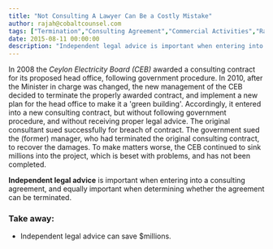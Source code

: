 ```yaml
---
title: "Not Consulting A Lawyer Can Be a Costly Mistake"
author: rajah@cobaltcounsel.com
tags: ["Termination","Consulting Agreement","Commercial Activities","Rajah"]
date: 2015-08-11 00:00:00
description: "Independent legal advice is important when entering into a consulting agreement, and equally important when determining whether the agreement can be terminated. This is illustrated in a case dated 2008 when Ceylon Electricity Board (CEB) awarded a consulting contract for its proposed head office, following government procedure."
---
```




In 2008 the *Ceylon Electricity Board (CEB)* awarded a consulting contract for its proposed head office, following government procedure. In 2010, after the Minister in charge was changed, the new management of the CEB decided to terminate the properly awarded contract, and implement a new plan for the head office to make it a 'green building'. Accordingly, it entered into a new consulting contract, but without following government procedure, and without receiving proper legal advice. The original consultant sued successfully for breach of contract. The government sued the (former) manager, who had terminated the original consulting contract, to recover the damages. To make matters worse, the CEB continued to sink millions into the project, which is beset with problems, and has not been completed.

**Independent legal advice** is important when entering into a consulting agreement, and equally important when determining whether the agreement can be terminated.



### Take away:
- Independent legal advice can save $millions.
